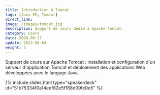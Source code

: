 ```yaml
---
title: Introduction à Tomcat
tags: [Java EE, Tomcat]
direct_link: 
image: /images/tomcat.jpg
description: Support de cours dédié à Apache Tomcat.
category: Cours
date: 2006-09-27
update: 2013-08-04
weight: 3
---
```


Support de cours sur Apache Tomcat : installation et configuration d'un serveur d'application Tomcat et déploiement des applications Web développées avec le langage Java.

{% include slides.html type="speakerdeck" id="51b75334f0a14eef82e5f168d09fe0e5" %}